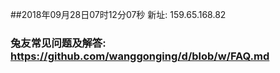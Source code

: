 ##2018年09月28日07时12分07秒 新址: 159.65.168.82
### 兔友常见问题及解答: https://github.com/wanggonging/d/blob/w/FAQ.md
